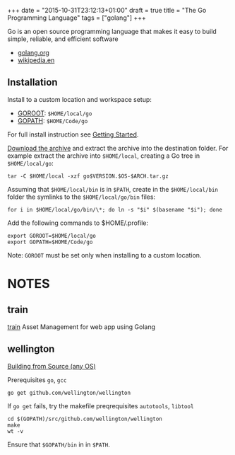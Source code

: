 +++
date = "2015-10-31T23:12:13+01:00"
draft = true
title = "The Go Programming Language"
tags = ["golang"]
+++

Go is an open source programming language that makes it easy to build simple,
reliable, and efficient software

* [golang.org](https://golang.org/)
* [wikipedia.en](https://en.wikipedia.org/wiki/Go_%28programming_language%29)

## Installation

Install to a custom location and workspace setup:

* [GOROOT](https://golang.org/doc/install#tarball): `$HOME/local/go`
* [GOPATH](https://golang.org/doc/code.html#GOPATH): `$HOME/Code/go`

For full install instruction see [Getting Started](https://golang.org/doc/install).

[Download the archive](https://golang.org/dl/) and extract the archive into the destination folder.
For example extract the archive into `$HOME/local`, creating a Go tree in `$HOME/local/go`:

    tar -C $HOME/local -xzf go$VERSION.$OS-$ARCH.tar.gz

Assuming that `$HOME/local/bin` is in `$PATH`,
create in the `$HOME/local/bin` folder the symlinks to the `$HOME/local/go/bin` files:

    for i in $HOME/local/go/bin/\*; do ln -s "$i" $(basename "$i"); done

Add the following commands to $HOME/.profile:

    export GOROOT=$HOME/local/go
    export GOPATH=$HOME/Code/go

Note: `GOROOT` must be set only when installing to a custom location.


# NOTES

## train
[train](https://github.com/shaoshing/train) Asset Management for web app using Golang

## wellington

[Building from Source (any OS)](http://getwt.io/docs/install/)

Prerequisites `go`, `gcc`

    go get github.com/wellington/wellington

If `go get` fails, try the makefile preqrequisites `autotools`, `libtool`

    cd $(GOPATH)/src/github.com/wellington/wellington
    make
    wt -v

Ensure that `$GOPATH/bin` in in `$PATH`.
